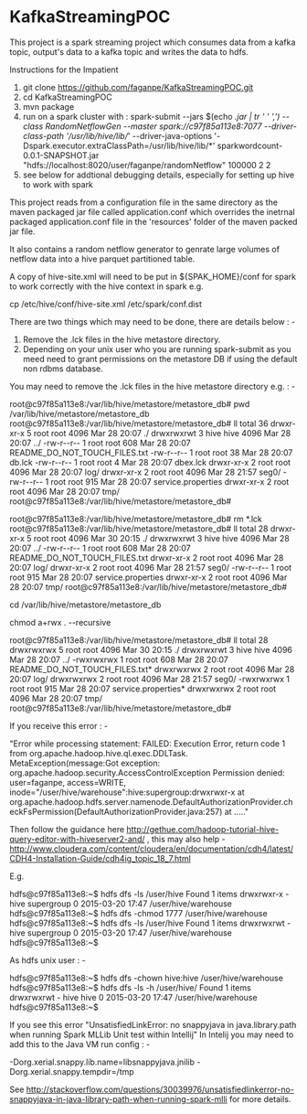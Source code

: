 # KafkaStreamingPOC

This project is a spark streaming project which consumes data from a kafka topic, output's data to a kafka topic and writes the data to hdfs.

Instructions for the Impatient

1. git clone https://github.com/faganpe/KafkaStreamingPOC.git
2. cd KafkaStreamingPOC
3. mvn package
4. run on a spark cluster with :
    spark-submit --jars $(echo *.jar | tr ' ' ',') --class RandomNetflowGen --master spark://c97f85a113e8:7077 --driver-class-path '/usr/lib/hive/lib/*' --driver-java-options '-Dspark.executor.extraClassPath=/usr/lib/hive/lib/*' sparkwordcount-0.0.1-SNAPSHOT.jar "hdfs://localhost:8020/user/faganpe/randomNetflow" 100000 2 2
5. see below for addtional debugging details, especially for setting up hive to work with spark

This project reads from a configuration file in the same directory as the maven packaged jar file called application.conf which overrides the inetrnal
packaged application.conf file in the 'resources' folder of the maven packed jar file.

It also contains a random netflow generator to genrate large volumes of netflow data into a hive parquet partitioned table.

A copy of hive-site.xml will need to be put in ${SPAK_HOME}/conf for spark to work correctly with the hive context in spark e.g.

cp /etc/hive/conf/hive-site.xml /etc/spark/conf.dist

There are two things which may need to be done, there are details below : -

1) Remove the .lck files in the hive metastore directory.
2) Depending on your unix user who you are running spark-submit as you meed need to grant permissions on the metastore DB if using the default non rdbms database.

You may need to remove the .lck files in the hive metastore directory e.g. : -

root@c97f85a113e8:/var/lib/hive/metastore/metastore_db# pwd
/var/lib/hive/metastore/metastore_db
root@c97f85a113e8:/var/lib/hive/metastore/metastore_db# ll
total 36
drwxr-xr-x 5 root root 4096 Mar 28 20:07 ./
drwxrwxrwt 3 hive hive 4096 Mar 28 20:07 ../
-rw-r--r-- 1 root root  608 Mar 28 20:07 README_DO_NOT_TOUCH_FILES.txt
-rw-r--r-- 1 root root   38 Mar 28 20:07 db.lck
-rw-r--r-- 1 root root    4 Mar 28 20:07 dbex.lck
drwxr-xr-x 2 root root 4096 Mar 28 20:07 log/
drwxr-xr-x 2 root root 4096 Mar 28 21:57 seg0/
-rw-r--r-- 1 root root  915 Mar 28 20:07 service.properties
drwxr-xr-x 2 root root 4096 Mar 28 20:07 tmp/
root@c97f85a113e8:/var/lib/hive/metastore/metastore_db#

root@c97f85a113e8:/var/lib/hive/metastore/metastore_db# rm *.lck
root@c97f85a113e8:/var/lib/hive/metastore/metastore_db# ll
total 28
drwxr-xr-x 5 root root 4096 Mar 30 20:15 ./
drwxrwxrwt 3 hive hive 4096 Mar 28 20:07 ../
-rw-r--r-- 1 root root  608 Mar 28 20:07 README_DO_NOT_TOUCH_FILES.txt
drwxr-xr-x 2 root root 4096 Mar 28 20:07 log/
drwxr-xr-x 2 root root 4096 Mar 28 21:57 seg0/
-rw-r--r-- 1 root root  915 Mar 28 20:07 service.properties
drwxr-xr-x 2 root root 4096 Mar 28 20:07 tmp/
root@c97f85a113e8:/var/lib/hive/metastore/metastore_db#

cd /var/lib/hive/metastore/metastore_db

chmod a+rwx . --recursive

root@c97f85a113e8:/var/lib/hive/metastore/metastore_db# ll
total 28
drwxrwxrwx 5 root root 4096 Mar 30 20:15 ./
drwxrwxrwt 3 hive hive 4096 Mar 28 20:07 ../
-rwxrwxrwx 1 root root  608 Mar 28 20:07 README_DO_NOT_TOUCH_FILES.txt*
drwxrwxrwx 2 root root 4096 Mar 28 20:07 log/
drwxrwxrwx 2 root root 4096 Mar 28 21:57 seg0/
-rwxrwxrwx 1 root root  915 Mar 28 20:07 service.properties*
drwxrwxrwx 2 root root 4096 Mar 28 20:07 tmp/
root@c97f85a113e8:/var/lib/hive/metastore/metastore_db#

If you receive this error : -

"Error while processing statement: FAILED: Execution Error, return code 1 from org.apache.hadoop.hive.ql.exec.DDLTask. MetaException(message:Got exception: org.apache.hadoop.security.AccessControlException Permission denied: user=faganpe, access=WRITE, inode="/user/hive/warehouse":hive:supergroup:drwxrwxr-x at org.apache.hadoop.hdfs.server.namenode.DefaultAuthorizationProvider.checkFsPermission(DefaultAuthorizationProvider.java:257) at ....."

Then follow the guidance here http://gethue.com/hadoop-tutorial-hive-query-editor-with-hiveserver2-and/ , this may also help - http://www.cloudera.com/content/cloudera/en/documentation/cdh4/latest/CDH4-Installation-Guide/cdh4ig_topic_18_7.html

E.g.

hdfs@c97f85a113e8:~$ hdfs dfs -ls /user/hive
Found 1 items
drwxrwxr-x   - hive supergroup          0 2015-03-20 17:47 /user/hive/warehouse
hdfs@c97f85a113e8:~$ hdfs dfs -chmod 1777 /user/hive/warehouse
hdfs@c97f85a113e8:~$ hdfs dfs -ls /user/hive
Found 1 items
drwxrwxrwt   - hive supergroup          0 2015-03-20 17:47 /user/hive/warehouse
hdfs@c97f85a113e8:~$

As hdfs unix user : -

hdfs@c97f85a113e8:~$ hdfs dfs -chown hive:hive /user/hive/warehouse
hdfs@c97f85a113e8:~$ hdfs dfs -ls -h /user/hive/
Found 1 items
drwxrwxrwt   - hive hive          0 2015-03-20 17:47 /user/hive/warehouse
hdfs@c97f85a113e8:~$

If you see this error "UnsatisfiedLinkError: no snappyjava in java.library.path when running Spark MLLib Unit test within Intellij"
In Intelij you may need to add this to the Java VM run config : -

-Dorg.xerial.snappy.lib.name=libsnappyjava.jnilib -Dorg.xerial.snappy.tempdir=/tmp

See http://stackoverflow.com/questions/30039976/unsatisfiedlinkerror-no-snappyjava-in-java-library-path-when-running-spark-mlli for more details.

